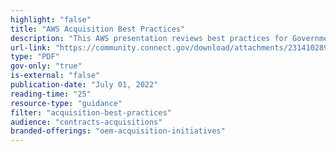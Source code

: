 ```yaml
---
highlight: "false"
title: "AWS Acquisition Best Practices"
description: "This AWS presentation reviews best practices for Government Cloud Acquisitions. Review AWS recommendations to help better procure your next AWS need."
url-link: "https://community.connect.gov/download/attachments/2314102898/AWS%20-%20Acquisition%20Best%20Practices.pdf?api=v2"
type: "PDF"
gov-only: "true"
is-external: "false"
publication-date: "July 01, 2022"
reading-time: "25"
resource-type: "guidance"
filter: "acquisition-best-practices"
audience: "contracts-acquisitions"
branded-offerings: "oem-acquisition-initiatives"
---
```


